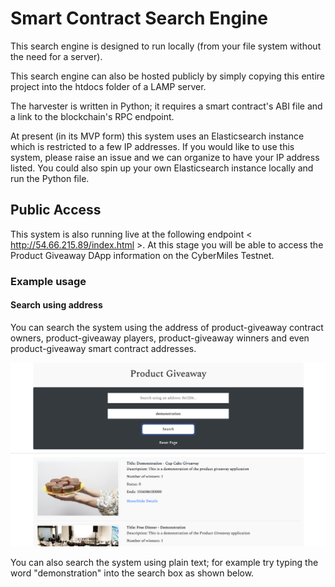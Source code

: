 # Smart Contract Search Engine

This search engine is designed to run locally (from your file system without the need for a server).

This search engine can also be hosted publicly by simply copying this entire project into the htdocs folder of a LAMP server.

The harvester is written in Python; it requires a smart contract's ABI file and a link to the blockchain's RPC endpoint.

At present (in its MVP form) this system uses an Elasticsearch instance which is restricted to a few IP addresses. If you would like to use this system, please raise an issue and we can organize to have your IP address listed. You could also spin up your own Elasticsearch instance locally and run the Python file.

## Public Access

This system is also running live at the following endpoint < http://54.66.215.89/index.html >. At this stage you will be able to access the Product Giveaway DApp information on the CyberMiles Testnet.

### Example usage

#### Search using address

You can search the system using the address of product-giveaway contract owners, product-giveaway players, product-giveaway winners and even product-giveaway smart contract addresses.

![Demonstration image](images/demonstration_text.png)

You can also search the system using plain text; for example try typing the word "demonstration" into the search box as shown below.

![]()



